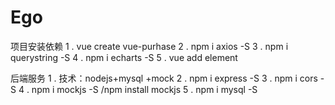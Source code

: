 # Ego

项目安装依赖
1 . vue create vue-purhase
2 . npm i axios -S
3 . npm i querystring -S
4 . npm i echarts -S
5 . vue add element

后端服务
1 . 技术：nodejs+mysql +mock
2 . npm i express -S
3 . npm i cors -S
4 . npm i mockjs -S /npm install mockjs
5 . npm i mysql -S
